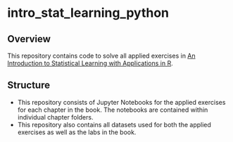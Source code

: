 # intro_stat_learning_python

## Overview
This repository contains code to solve all applied exercises in [An Introduction to Statistical Learning with Applications in R](https://www.statlearning.com/). 

## Structure
- This repository consists of Jupyter Notebooks for the applied exercises for each chapter in the book. The notebooks are contained within individual chapter folders.
- This repository also contains all datasets used for both the applied exercises as well as the labs in the book. 
